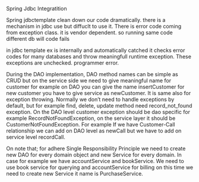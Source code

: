 Spring Jdbc Integratition

Spring jdbctemplate clean down our code dramatically.
there is a mechanism in jdbc use but diffuclt to use it. There is error code coming from exception class. it is vendor dependent. so running same code different db will code fails

in jdbc template ex is internally and automatically catched  it checks error codes for many databases and throw meaningfull runtime exception. These exceptions are unchecked. programmer error.

During the DAO implementation, DAO method names can be simple as CRUD but on the service side we need to give meaningful name for customer for example on DAO you can give the name insertCustomer for new customer you have to give service as newCustomer. It is same also for exception throwing. Normally we don’t need to handle exceptions by default, but for example find, delete, update method need record_not_found exception. On the DAO level customer exception should be dao specific for example RecordNotFoundException, on the service layer it should be CustomerNotFoundException. For example If we have Customer-Call relationship we can add on DAO level as newCall but we have to add on service level recordCall.

On note that; for adhere Single Responsibility Principle we need to create new DAO for every domain object and new Service for every domain. In case for example we have accountService and bookService. We need to use book service for querying and accountService for billing on this time we need to create new Service it name is PurchaseService.



